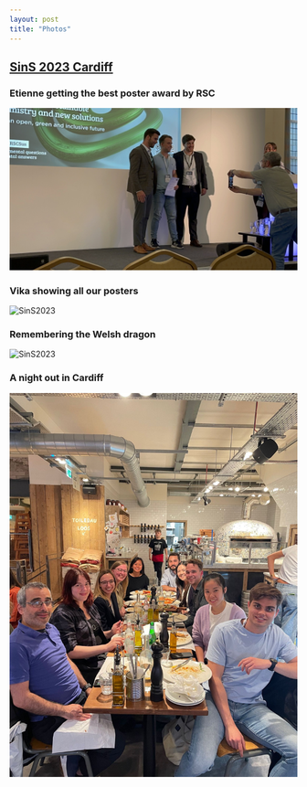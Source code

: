```yaml
---
layout: post
title: "Photos"
---
```


## [SinS 2023 Cardiff](https://www.ilmexhibitions.com/sins/)

### Etienne getting the best poster award by RSC 

<img src="https://github.com/EMCMS/emcms/blob/gh-pages/assets/img/SinS2023_3.JPG?raw=true" alt="SinS2023" width="800"/>

### Vika showing all our posters

<img src="https://github.com/EMCMS/emcms/blob/gh-pages/assets/img/SinS2023_4.png?raw=true" alt="SinS2023" width="800"/>

### Remembering the Welsh dragon 

<img src="https://github.com/EMCMS/emcms/blob/gh-pages/assets/img/SinS2023_2.png?raw=true" alt="SinS2023" width="800"/>

### A night out in Cardiff 

<img src="https://github.com/EMCMS/emcms/blob/gh-pages/assets/img/SinS2023_1.JPG?raw=true" alt="SinS2023" width="800"/>